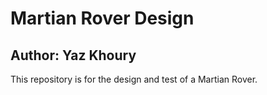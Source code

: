 # Martian Rover Design

## Author: Yaz Khoury

This repository is for the design and test of a Martian Rover.